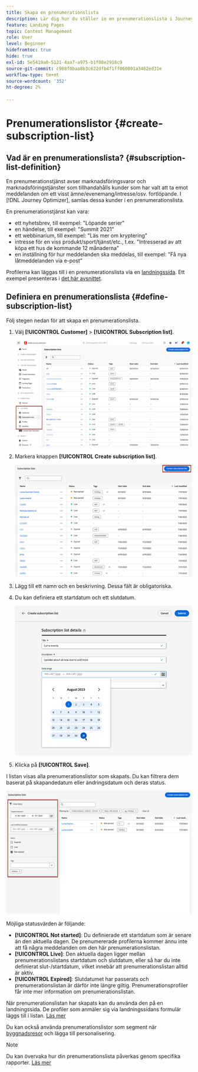 ```yaml
---
title: Skapa en prenumerationslista
description: Lär dig hur du ställer in en prenumerationslista i Journey Optimizer
feature: Landing Pages
topic: Content Management
role: User
level: Beginner
hidefromtoc: true
hide: true
exl-id: 5e5419a0-5121-4aa7-a975-b1f08e2918c9
source-git-commit: c988f0baa8b3c622dfb4f1ff060001a3462ed31e
workflow-type: tm+mt
source-wordcount: '352'
ht-degree: 2%

---
```


# Prenumerationslistor {#create-subscription-list}

## Vad är en prenumerationslista? {#subscription-list-definition}

En prenumerationstjänst avser marknadsföringsvaror och marknadsföringstjänster som tillhandahålls kunder som har valt att ta emot meddelanden om ett visst ämne/evenemang/intresse/osv. fortlöpande. I [!DNL Journey Optimizer], samlas dessa kunder i en prenumerationslista.

En prenumerationstjänst kan vara:

* ett nyhetsbrev, till exempel: &quot;Löpande serier&quot;
* en händelse, till exempel: &quot;Summit 2021&quot;
* ett webbinarium, till exempel: &quot;Läs mer om kryptering&quot;
* intresse för en viss produkt/sport/tjänst/etc., t.ex. &quot;Intresserad av att köpa ett hus de kommande 12 månaderna&quot;
* en inställning för hur meddelanden ska meddelas, till exempel: &quot;Få nya låtmeddelanden via e-post&quot;

Profilerna kan läggas till i en prenumerationslista via en [landningssida](create-lp.md). Ett exempel presenteras i [det här avsnittet](lp-use-cases.md#subscription-to-a-service).

## Definiera en prenumerationslista {#define-subscription-list}

Följ stegen nedan för att skapa en prenumerationslista.

1. Välj **[!UICONTROL Customer]** > **[!UICONTROL Subscription list]**.

   ![](assets/lp_subscription-lists.png)

1. Markera knappen **[!UICONTROL Create subscription list]**.

   ![](assets/lp_create-subscription-list.png)

1. Lägg till ett namn och en beskrivning. Dessa fält är obligatoriska.

1. Du kan definiera ett startdatum och ett slutdatum.

   ![](assets/lp_subscription-list-dates.png)

1. Klicka på **[!UICONTROL Save]**.

I listan visas alla prenumerationslistor som skapats. Du kan filtrera dem baserat på skapandedatum eller ändringsdatum och deras status.

![](assets/lp_subscription-filters.png)

Möjliga statusvärden är följande:

* **[!UICONTROL Not started]**: Du definierade ett startdatum som är senare än den aktuella dagen. De prenumererade profilerna kommer ännu inte att få några meddelanden om den här prenumerationslistan.
* **[!UICONTROL Live]**: Den aktuella dagen ligger mellan prenumerationslistans startdatum och slutdatum, eller så har du inte definierat slut-/startdatum, vilket innebär att prenumerationslistan alltid är aktiv.
* **[!UICONTROL Expired]**: Slutdatumet har passerats och prenumerationslistan är därför inte längre giltig. Prenumerationsprofiler får inte mer information om prenumerationslistan.

När prenumerationslistan har skapats kan du använda den på en landningssida. De profiler som anmäler sig via landningssidans formulär läggs till i listan. [Läs mer](design-lp.md)

Du kan också använda prenumerationslistor som segment när [byggnadsresor](../building-journeys/journey-gs.md#jo-build) och lägga till personalisering.

>[!NOTE]
>
>Du kan övervaka hur din prenumerationslista påverkas genom specifika rapporter. [Läs mer](subscription-report.md)

<!--

**Questions**

* Can't see the newly created subscription list in UI because their name included spacing > bug - to follow up (should be fixed for Dec. release)

* Can you update the subscription list in a way other than through a LP? Not in UI but with APIs > to follow up with Fred

-->
